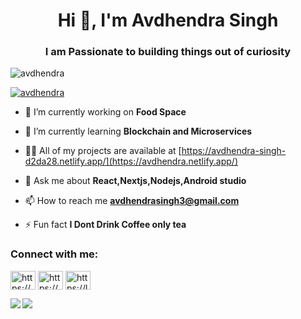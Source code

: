 <h1 align="center">Hi 👋, I'm Avdhendra Singh</h1>
<h3 align="center">I am Passionate to building things out of curiosity</h3>

<p align="left"> <img src="https://komarev.com/ghpvc/?username=avdhendra&label=Profile%20views&color=0e75b6&style=flat" alt="avdhendra" /> </p>

<p align="left"> <a href="https://github.com/ryo-ma/github-profile-trophy"><img src="https://github-profile-trophy.vercel.app/?username=avdhendra" alt="avdhendra" /></a> </p>

- 🔭 I’m currently working on **Food Space**

- 🌱 I’m currently learning **Blockchain and Microservices**

- 👨‍💻 All of my projects are available at [https://avdhendra-singh-d2da28.netlify.app/](https://avdhendra.netlify.app/)

- 💬 Ask me about **React,Nextjs,Nodejs,Android studio**

- 📫 How to reach me **avdhendrasingh3@gmail.com**

- ⚡ Fun fact **I Dont Drink Coffee only tea**

<h3 align="left">Connect with me:</h3>
<p align="left">
<a href="https://linkedin.com/in/https://www.linkedin.com/in/avdhendra-singh-6906791b1/" target="blank"><img align="center" src="https://raw.githubusercontent.com/rahuldkjain/github-profile-readme-generator/master/src/images/icons/Social/linked-in-alt.svg" alt="https://www.linkedin.com/in/avdhendra-singh-6906791b1/" height="30" width="40" /></a>
<a href="https://www.codechef.com/users/https://www.codechef.com/users/avdhendrasingh" target="blank"><img align="center" src="https://cdn.jsdelivr.net/npm/simple-icons@3.1.0/icons/codechef.svg" alt="https://www.codechef.com/users/avdhendrasingh" height="30" width="40" /></a>
<a href="https://www.leetcode.com/https://leetcode.com/avdhendra/" target="blank"><img align="center" src="https://raw.githubusercontent.com/rahuldkjain/github-profile-readme-generator/master/src/images/icons/Social/leet-code.svg" alt="https://leetcode.com/avdhendra/" height="30" width="40" /></a>
</p>




<div>
<a href="https://github-readme-stats.vercel.app/api?username=avdhendra&theme=tokyonight">
  <img  align="left" src="https://github-readme-stats.vercel.app/api?username=avdhendra&count_private=true&show_icons=true&theme=tokyonight" />
</a>
<a href="https://github-readme-stats.vercel.app/api/top-langs/?username=avdhendra&hide=php&theme=tokyonight">
  <img align="left" src="https://github-readme-stats.vercel.app/api/top-langs/?username=avdhendra&hide=php&theme=tokyonight" />
</a>
  </div>




